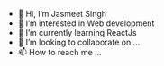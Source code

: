 - 👋 Hi, I’m Jasmeet Singh
- 👀 I’m interested in Web development
- 🌱 I’m currently learning ReactJs
- 💞️ I’m looking to collaborate on ...
- 📫 How to reach me ...

<!---
Jasmeet5108/Jasmeet5108 is a ✨ special ✨ repository because its `README.md` (this file) appears on your GitHub profile.
You can click the Preview link to take a look at your changes.
--->
